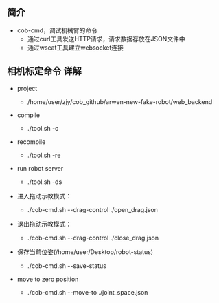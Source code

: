 ## 简介

+ cob-cmd，调试机械臂的命令
  + 通过curl工具发送HTTP请求，请求数据存放在JSON文件中
  + 通过wscat工具建立websocket连接

## 相机标定命令 详解

+ project
  + /home/user/zjy/cob_github/arwen-new-fake-robot/web_backend

+ compile
  + ./tool.sh -c

+ recompile
  + ./tool.sh -re

+ run robot server
  + ./tool.sh -ds

+ 进入拖动示教模式：
  + ./cob-cmd.sh --drag-control ./open_drag.json

+ 退出拖动示教模式：
  + ./cob-cmd.sh --drag-control ./close_drag.json

+ 保存当前位姿(/home/user/Desktop/robot-status)
  + ./cob-cmd.sh --save-status

+ move to zero position
  + ./cob-cmd.sh --move-to ./joint_space.json